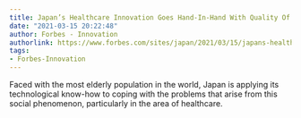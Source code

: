 ```yaml
---
title: Japan’s Healthcare Innovation Goes Hand-In-Hand With Quality Of Life
date: "2021-03-15 20:22:48"
author: Forbes - Innovation
authorlink: https://www.forbes.com/sites/japan/2021/03/15/japans-healthcare-innovation-goes-hand-in-hand-with-quality-of-life/
tags:
- Forbes-Innovation
---
```

Faced with the most elderly population in the world, Japan is applying its technological know-how to coping with the problems that arise from this social phenomenon, particularly in the area of healthcare.